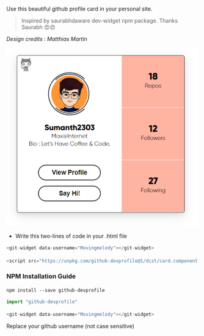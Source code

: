 Use this beautiful github profile card in your personal site.


> Inspired by saurabhdaware dev-widget npm package. Thanks Saurabh 😍😍

*Design credits : Matthias Martin*

![alt text](https://raw.githubusercontent.com/MovingMelody/Premium-Fonts/master/Annotation%202020-06-19%20171727.png "Logo Title Text 1")


- Write this two-lines of code in your .html file

```javascript
<git-widget data-username="Movingmelody"></git-widget>

<script src="https://unpkg.com/github-devprofile@1/dist/card.component.min.mjs" type="module"></script>
```

### NPM Installation Guide

` npm install --save github-devprofile `


```javascript
import "github-devprofile"

<git-widget data-username="Movingmelody"></git-widget>
```

Replace your github username (not case sensitive)